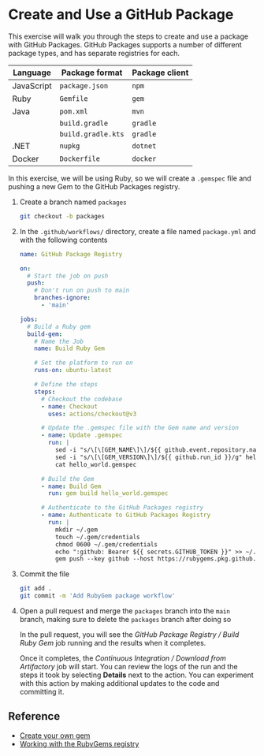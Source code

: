# Create and Use a GitHub Package

This exercise will walk you through the steps to create and use a package with
GitHub Packages. GitHub Packages supports a number of different package types,
and has separate registries for each.

| Language   | Package format     | Package client |
| ---------- | ------------------ | -------------- |
| JavaScript | `package.json`     | `npm`          |
| Ruby       | `Gemfile`          | `gem`          |
| Java       | `pom.xml`          | `mvn`          |
|            | `build.gradle`     | `gradle`       |
|            | `build.gradle.kts` | `gradle`       |
| .NET       | `nupkg`            | `dotnet`       |
| Docker     | `Dockerfile`       | `docker`       |

In this exercise, we will be using Ruby, so we will create a `.gemspec` file and
pushing a new Gem to the GitHub Packages registry.

1. Create a branch named `packages`

   ```bash
   git checkout -b packages
   ```

2. In the `.github/workflows/` directory, create a file named `package.yml` and
   with the following contents

   ```yaml
   name: GitHub Package Registry

   on:
     # Start the job on push
     push:
       # Don't run on push to main
       branches-ignore:
         - 'main'

   jobs:
     # Build a Ruby gem
     build-gem:
       # Name the Job
       name: Build Ruby Gem

       # Set the platform to run on
       runs-on: ubuntu-latest

       # Define the steps
       steps:
         # Checkout the codebase
         - name: Checkout
           uses: actions/checkout@v3

         # Update the .gemspec file with the Gem name and version
         - name: Update .gemspec
           run: |
             sed -i "s/\[\[GEM_NAME\]\]/${{ github.event.repository.name }}/g" hello_world.gemspec
             sed -i "s/\[\[GEM_VERSION\]\]/${{ github.run_id }}/g" hello_world.gemspec
             cat hello_world.gemspec

         # Build the Gem
         - name: Build Gem
           run: gem build hello_world.gemspec

         # Authenticate to the GitHub Packages registry
         - name: Authenticate to GitHub Packages Registry
           run: |
             mkdir ~/.gem
             touch ~/.gem/credentials
             chmod 0600 ~/.gem/credentials
             echo ":github: Bearer ${{ secrets.GITHUB_TOKEN }}" >> ~/.gem/credentials
             gem push --key github --host https://rubygems.pkg.github.com/${{ github.event.repository.owner }} ${{ github.event.repository.name }}-0.0.${{ github.run_id }}.gem
   ```

3. Commit the file

   ```bash
   git add .
   git commit -m 'Add RubyGem package workflow'
   ```

4. Open a pull request and merge the `packages` branch into the `main` branch,
   making sure to delete the `packages` branch after doing so

   In the pull request, you will see the _GitHub Package Registry / Build Ruby
   Gem_ job running and the results when it completes.

   Once it completes, the _Continuous Integration / Download from Artifactory_
   job will start. You can review the logs of the run and the steps it took by
   selecting **Details** next to the action. You can experiment with this action
   by making additional updates to the code and committing it.

## Reference

- [Create your own gem](https://guides.rubygems.org/make-your-own-gem/)
- [Working with the RubyGems registry](https://docs.github.com/en/packages/working-with-a-github-packages-registry/working-with-the-rubygems-registry)
